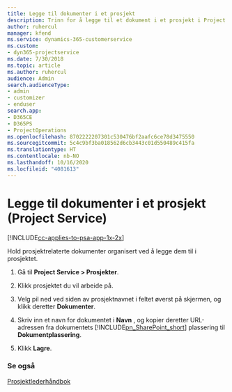 ```yaml
---
title: Legge til dokumenter i et prosjekt
description: Trinn for å legge til et dokument i et prosjekt i Project Service
author: ruhercul
manager: kfend
ms.service: dynamics-365-customerservice
ms.custom:
- dyn365-projectservice
ms.date: 7/30/2018
ms.topic: article
ms.author: ruhercul
audience: Admin
search.audienceType:
- admin
- customizer
- enduser
search.app:
- D365CE
- D365PS
- ProjectOperations
ms.openlocfilehash: 8702222207301c530476bf2aafc6ce78d3475550
ms.sourcegitcommit: 5c4c9bf3ba018562d6cb3443c01d550489c415fa
ms.translationtype: HT
ms.contentlocale: nb-NO
ms.lasthandoff: 10/16/2020
ms.locfileid: "4081613"
---
```

# <a name="add-documents-to-a-project-project-service"></a>Legge til dokumenter i et prosjekt (Project Service)

[!INCLUDE[cc-applies-to-psa-app-1x-2x](../includes/cc-applies-to-psa-app-1x-2x.md)]

Hold prosjektrelaterte dokumenter organisert ved å legge dem til i prosjektet.  
  
1. Gå til **Project Service > Prosjekter**.  
  
2. Klikk prosjektet du vil arbeide på.  
  
3. Velg pil ned ved siden av prosjektnavnet i feltet øverst på skjermen, og klikk deretter **Dokumenter**.  
  
4. Skriv inn et navn for dokumentet i **Navn** , og kopier deretter URL-adressen fra dokumentets [!INCLUDE[pn_SharePoint_short](../includes/pn-sharepoint-short.md)] plassering til **Dokumentplassering**.  
  
5. Klikk **Lagre**.  
  
### <a name="see-also"></a>Se også  
 [Prosjektlederhåndbok](../psa/project-manager-guide.md)
